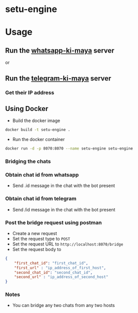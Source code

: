 # setu-engine

# Usage 
## Run the [whatsapp-ki-maya](https://github.com/veryshyjelly/whatsapp-ki-maya) server
or
## Run the [telegram-ki-maya](https://github.com/veryshyjelly/telegram-ki-maya) server

### Get their IP address

## Using Docker
- Build the docker image
```bash
docker build -t setu-engine .
```
- Run the docker container
```bash
docker run -d -p 8070:8070 --name setu-engine setu-engine
```

### Bridging the chats

### Obtain chat id from whatsapp 
- Send .id message in the chat with the bot present 
### Obtain chat id from telegram
- Send /id message in the chat with the bot present

### Post the bridge request using postman
- Create a new request
- Set the request type to `POST`
- Set the request URL to `http://localhost:8070/bridge`
- Set the request body to 
```json
{
    "first_chat_id": "first_chat_id",
    "first_url" : "ip_address_of_first_host",
    "second_chat_id": "second_chat_id",
    "second_url" : "ip_address_of_second_host"
}
```

### Notes
- You can bridge any two chats from any two hosts